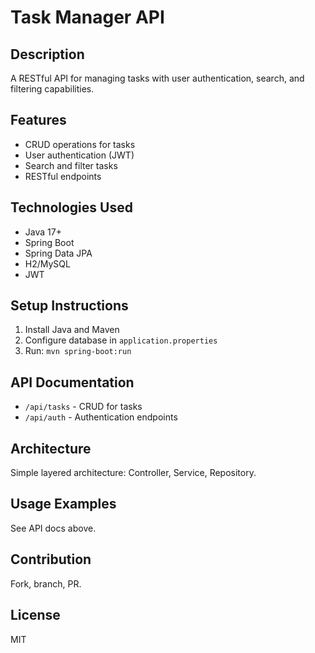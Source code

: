 # Task Manager API

## Description
A RESTful API for managing tasks with user authentication, search, and filtering capabilities.

## Features
- CRUD operations for tasks
- User authentication (JWT)
- Search and filter tasks
- RESTful endpoints

## Technologies Used
- Java 17+
- Spring Boot
- Spring Data JPA
- H2/MySQL
- JWT

## Setup Instructions
1. Install Java and Maven
2. Configure database in `application.properties`
3. Run: `mvn spring-boot:run`

## API Documentation
- `/api/tasks` - CRUD for tasks
- `/api/auth` - Authentication endpoints

## Architecture
Simple layered architecture: Controller, Service, Repository.

## Usage Examples
See API docs above.

## Contribution
Fork, branch, PR.

## License
MIT
